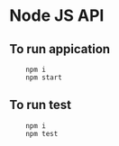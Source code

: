 # Node JS API

## To run appication
```shell
    npm i
    npm start
```
## To run test
```shell
    npm i
    npm test
```